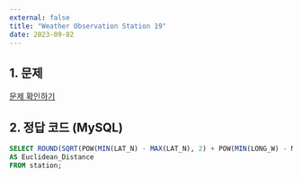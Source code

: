```yaml
---
external: false
title: "Weather Observation Station 19"
date: 2023-09-02
---
```


## 1. 문제

[문제 확인하기](https://www.hackerrank.com/challenges/weather-observation-station-19/problem?isFullScreen=true&h_r=next-challenge&h_v=zen)

## 2. 정답 코드 (MySQL)

```sql
SELECT ROUND(SQRT(POW(MIN(LAT_N) - MAX(LAT_N), 2) + POW(MIN(LONG_W) - MAX(LONG_W), 2)), 4)
AS Euclidean_Distance
FROM station;
```
